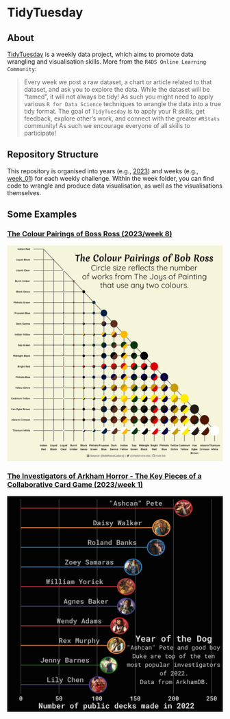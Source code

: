 # TidyTuesday

## About

[TidyTuesday](https://github.com/rfordatascience/tidytuesday) is a weekly data project, which aims to promote data wrangling and visualisation skills. More from the `R4DS Online Learning Community`:

> Every week we post a raw dataset, a chart or article related to that dataset, and ask you to explore the data. While the dataset will be “tamed”, it will not always be tidy! As such you might need to apply various `R for Data Science` techniques to wrangle the data into a true tidy format. The goal of `TidyTuesday` is to apply your R skills, get feedback, explore other’s work, and connect with the greater `#RStats` community! As such we encourage everyone of all skills to participate! 

## Repository Structure

This repository is organised into years (e.g., [2023](2023)) and weeks (e.g., [week_01](2023/week_01/)) for each weekly challenge. Within the week folder, you can find code to wrangle and produce data visualisation, as well as the visualisations themselves.

## Some Examples

### [The Colour Pairings of Boss Ross (2023/week 8)](2023/week_08/)

![image](2023/week_08/plot.png)

### [The Investigators of Arkham Horror - The Key Pieces of a Collaborative Card Game (2023/week 1)](2023/week_01)

![image](2023/week_01/top_investigators.png)
